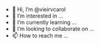 - 👋 Hi, I’m @vieirvcarol
- 👀 I’m interested in ...
- 🌱 I’m currently learning ...
- 💞️ I’m looking to collaborate on ...
- 📫 How to reach me ...

<!---
vieirvcarol/vieirvcarol is a ✨ special ✨ repository because its `README.md` (this file) appears on your GitHub profile.
You can click the Preview link to take a look at your changes.
--->

